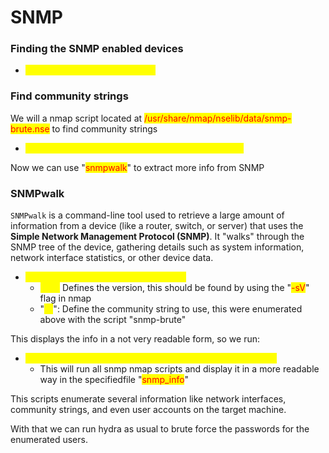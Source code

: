 # SNMP

### Finding the SNMP enabled devices

* <mark style="color:yellow;">nmap -sU -p 161 demo.ine.local</mark>

### Find community strings

We will a nmap script located at <mark style="color:red;">/usr/share/nmap/nselib/data/snmp-brute.nse</mark> to find community strings

* <mark style="color:yellow;">nmap -sU -p 161 --script=snmp-brute demo.ine.local</mark>

Now we can use "<mark style="color:red;">snmpwalk</mark>" to extract more info from SNMP

### SNMPwalk

`SNMPwalk` is a command-line tool used to retrieve a large amount of information from a device (like a router, switch, or server) that uses the **Simple Network Management Protocol (SNMP)**. It "walks" through the SNMP tree of the device, gathering details such as system information, network interface statistics, or other device data.

* <mark style="color:yellow;">snmpwalk -v 1 -c public demo.ine.local</mark>
  * <mark style="color:yellow;">"-v":</mark> Defines the version, this should be found by using the "<mark style="color:red;">-sV</mark>" flag in nmap
  * "<mark style="color:yellow;">-c</mark>": Define the community string to use, this were enumerated above with the script "snmp-brute"

This displays the info in a not very readable form, so we run:

* <mark style="color:yellow;">nmap -sU -p 161 --script snmp-\* demo.ine.local > snmp\_info</mark>
  * This will run all snmp nmap scripts and display it in a more readable  way in the specifiedfile "<mark style="color:red;">snmp\_info</mark>"

This scripts enumerate several information like network interfaces, community strings, and even user accounts on the target machine.

With that we can run hydra as usual to brute force the passwords for the enumerated users.
